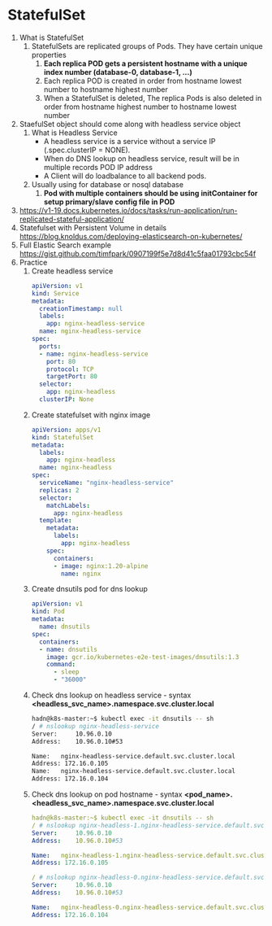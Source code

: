 # StatefulSet
1. What is StatefulSet
    1. StatefulSets are replicated groups of Pods. They have certain unique properties
        1. **Each replica POD gets a persistent hostname with a unique index number (database-0, database-1, ...)**
        1. Each replica POD is created in order from hostname lowest number to hostname highest number
        1. When a StatefulSet is deleted, The replica Pods is also deleted in order from hostname highest number to hostname lowest number
1. StaefulSet object should come along with headless service object
    1. What is Headless Service
        - A headless service is a service without a service IP (.spec.clusterIP = NONE).
        - When do DNS lookup on headless service, result will be in multiple records POD IP address
        - A Client will do loadbalance to all backend pods.
    1. Usually using for database or nosql database
        1. **Pod with multiple containers should be using initContainer for setup primary/slave config file in POD**
1. <https://v1-19.docs.kubernetes.io/docs/tasks/run-application/run-replicated-stateful-application/>
1. Statefulset with Persistent Volume in details <https://blog.knoldus.com/deploying-elasticsearch-on-kubernetes/>
1. Full Elastic Search example <https://gist.github.com/timfpark/0907199f5e7d8d41c5faa01793cbc54f> 
1. Practice
    1. Create headless service
        ```yaml
        apiVersion: v1
        kind: Service
        metadata:
          creationTimestamp: null
          labels:
            app: nginx-headless-service
          name: nginx-headless-service
        spec:
          ports:
          - name: nginx-headless-service
            port: 80
            protocol: TCP
            targetPort: 80
          selector:
            app: nginx-headless
          clusterIP: None
        ```
    1. Create statefulset with nginx image
        ```yaml
        apiVersion: apps/v1
        kind: StatefulSet
        metadata:
          labels:
            app: nginx-headless
          name: nginx-headless
        spec:
          serviceName: "nginx-headless-service"
          replicas: 2
          selector:
            matchLabels:
              app: nginx-headless
          template:
            metadata:
              labels:
                app: nginx-headless
            spec:
              containers:
              - image: nginx:1.20-alpine
                name: nginx
        ```
    1. Create dnsutils pod for dns lookup
        ```yaml
        apiVersion: v1
        kind: Pod
        metadata:
          name: dnsutils
        spec:
          containers:
          - name: dnsutils
            image: gcr.io/kubernetes-e2e-test-images/dnsutils:1.3
            command:
              - sleep
              - "36000"
        ```
    1. Check dns lookup on headless service - syntax **<headless_svc_name>.namespace.svc.cluster.local**
        ```bash
        hadn@k8s-master:~$ kubectl exec -it dnsutils -- sh
        / # nslookup nginx-headless-service
        Server:		10.96.0.10
        Address:	10.96.0.10#53

        Name:	nginx-headless-service.default.svc.cluster.local
        Address: 172.16.0.105
        Name:	nginx-headless-service.default.svc.cluster.local
        Address: 172.16.0.104
        ```
    1. Check dns lookup on pod hostname - syntax **<pod_name>.<headless_svc_name>.namespace.svc.cluster.local**
        ```yaml
        hadn@k8s-master:~$ kubectl exec -it dnsutils -- sh
        / # nslookup nginx-headless-1.nginx-headless-service.default.svc.cluster.local
        Server:		10.96.0.10
        Address:	10.96.0.10#53

        Name:	nginx-headless-1.nginx-headless-service.default.svc.cluster.local
        Address: 172.16.0.105

        / # nslookup nginx-headless-0.nginx-headless-service.default.svc.cluster.local
        Server:		10.96.0.10
        Address:	10.96.0.10#53

        Name:	nginx-headless-0.nginx-headless-service.default.svc.cluster.local
        Address: 172.16.0.104
        ```
